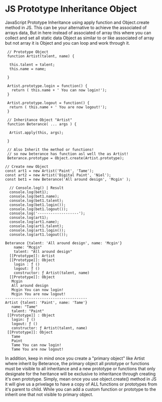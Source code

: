 # JS Prototype Inheritance Object
JavaScript Prototype Inheritance using apply function and Object.create method in JS.
This can be your alternative to achieve the associated of arrays data, But in here instead of associated
of array this where you can collect and set all static data Object as similar to or like associated of array
but not array it is Object and you can loop and work through it.


```JS
 // Prototype Object 
 function Artist(talent, name) {

  this.talent = talent;
  this.name = name;

 }

 Artist.prototype.login = function() {
   return ( this.name + ' You can now login!');
 }

 Artist.prototype.logout = function() {
  return ( this.name + ' You are now logout!');
 }
 
 // Inheritance Object "Artist"
 function Beterance( ... args ) {

  Artist.apply(this, args);

 }
 
 // Also Inherit the method or functions!
 // so now beterance has function asl well the as Artist!
 Beterance.prototype = Object.create(Artist.prototype);
```

```JS 
// Create new Object
const art1 = new Artist('Paint', 'Tame');
const art2 = new Artist('Digital Paint', 'Niel');
const bet1 = new Beterance('All around design', 'Mcgin' );
```

```JS
  // Console.log() | Result
  console.log(bet1);
  console.log(bet1.name);
  console.log(bet1.talent);
  console.log(bet1.login());
  console.log(bet1.logout());
  console.log('-------------------');
  console.log(art1);
  console.log(art1.name);
  console.log(art1.talent);
  console.log(art1.login());
  console.log(art1.logout());
```

```JS
Beterance {talent: 'All around design', name: 'Mcgin'}
    name: "Mcgin"
    talent: "All around design"
  [[Prototype]]: Artist
  [[Prototype]]: Object 
    login : ƒ ()
    logout: ƒ ()
    constructor: ƒ Artist(talent, name)
  [[Prototype]]: Object
   Mcgin
   All around design
   Mcgin You can now login!
   Mcgin You are now logout!
--------------------------------------
Artist {talent: 'Paint', name: 'Tame'} 
   name: "Tame"
   talent: "Paint"
 [[Prototype]] : Object
   login: ƒ ()
   logout: ƒ ()
   constructor: ƒ Artist(talent, name)
 [[Prototype]]: Object
   Tame
   Paint
   Tame You can now login!
   Tame You are now logout!
```

In addition, keep in mind once you create a "primary object" like Artist where inherit by Beterance, the primary
object all prototype or functions must be visible to all inheritance and a new prototype or functions that only designate 
for the heritance will be exclusive to inheritance through creating it's own prototype. 
Simply, mean once you use object.create() method in JS it will give us a privelage to have a copy of ALL functions or prototypes from it's 
parent to child. While you can add a custom function or prototype to the inherit one that not visible to primary object. 


